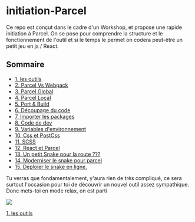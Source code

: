 <h1>initiation-Parcel</h1>

Ce repo est conçut dans le cadre d'un Workshop, et propose une rapide initiation à Parcel.
On se pose pour comprendre la structure et le fonctionnement de l'outil et si le temps le permet on codera peut-être un petit jeu en js / React.

<h2>Sommaire</h2>
<ul>
  <li><a href="https://github.com/GuyVil1/initiation-Parcel/blob/master/01.Les-outils.md">1. les outils</a></li>
  <li><a href="https://github.com/GuyVil1/initiation-Parcel/blob/master/02.Parcel-Vs-Webpack.md">2. Parcel Vs Webpack</a></li>
  <li><a href="https://github.com/GuyVil1/initiation-Parcel/blob/master/02.Parcel-Vs-Webpack.md/#global">3. Parcel Global</a></li>
  <li><a href="https://github.com/GuyVil1/initiation-Parcel/blob/master/04.Parcel-Local.md">4. Parcel Local</a></li>
  <li><a href="https://github.com/GuyVil1/initiation-Parcel/blob/master/04.Parcel-Local.md/#build">5. Port & Build</a></li>
  <li><a href="https://github.com/GuyVil1/initiation-Parcel/blob/master/06.decouper-son-code.md">6. Découpage du code</a></li>
  <li><a href="https://github.com/GuyVil1/initiation-Parcel/blob/master/06.decouper-son-code.md/#package">7. Importer les packages</a></li>
  <li><a href="https://github.com/GuyVil1/initiation-Parcel/blob/master/06.decouper-son-code.md/#code">8. Code de dev</a></li>
  <li><a href="https://github.com/GuyVil1/initiation-Parcel/blob/master/09.variable-d-environnement.md">9. Variables d'environnement</a></li>
  <li><a href="https://github.com/GuyVil1/initiation-Parcel/blob/master/09.variable-d-environnement.md/#css">10. Css et PostCss</a></li>
  <li><a href="https://github.com/GuyVil1/initiation-Parcel/blob/master/09.variable-d-environnement.md/#scss">11. SCSS</a></li>
  <li><a href="#">12. React et Parcel</a></li>
  <li><a href="#">13. Un petit Snake pour la route ???</a></li>
  <li><a href="#">14. Moderniser le snake pour parcel</a></li>
  <li><a href="#">15. Deploier le snake en ligne.</a></li>
  </ul>
  
  Tu verras que fondamentalement, y'aura rien de très compliqué, ce sera surtout l'occasion pour toi de découvrir un nouvel outil assez sympathique. Donc mets-toi en mode relax, on est parti
  
  <img src="https://media.giphy.com/media/5T0yHHWsC39rtI82SH/giphy.gif" />
  
<a href="https://github.com/GuyVil1/initiation-Parcel/blob/master/01.Les-outils.md">1. les outils</a>

